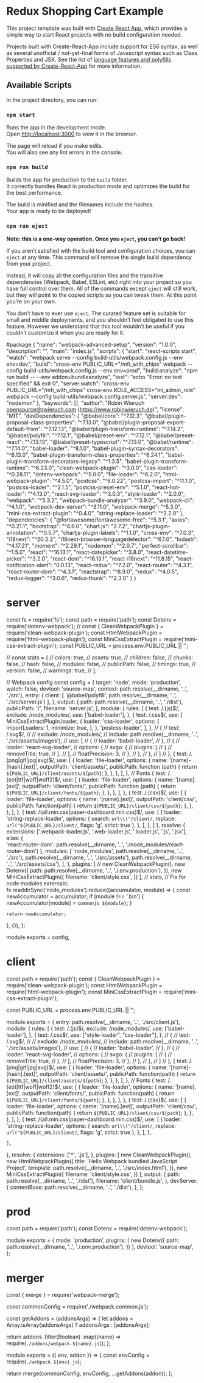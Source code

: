 # Redux Shopping Cart Example

This project template was built with [Create React App](https://github.com/facebookincubator/create-react-app), which provides a simple way to start React projects with no build configuration needed.

Projects built with Create-React-App include support for ES6 syntax, as well as several unofficial / not-yet-final forms of Javascript syntax such as Class Properties and JSX. See the list of [language features and polyfills supported by Create-React-App](https://github.com/facebookincubator/create-react-app/blob/master/packages/react-scripts/template/README.md#supported-language-features-and-polyfills) for more information.

## Available Scripts

In the project directory, you can run:

### `npm start`

Runs the app in the development mode.<br>
Open [http://localhost:3000](http://localhost:3000) to view it in the browser.

The page will reload if you make edits.<br>
You will also see any lint errors in the console.

### `npm run build`

Builds the app for production to the `build` folder.<br>
It correctly bundles React in production mode and optimizes the build for the best performance.

The build is minified and the filenames include the hashes.<br>
Your app is ready to be deployed!

### `npm run eject`

**Note: this is a one-way operation. Once you `eject`, you can’t go back!**

If you aren’t satisfied with the build tool and configuration choices, you can `eject` at any time. This command will remove the single build dependency from your project.

Instead, it will copy all the configuration files and the transitive dependencies (Webpack, Babel, ESLint, etc) right into your project so you have full control over them. All of the commands except `eject` will still work, but they will point to the copied scripts so you can tweak them. At this point you’re on your own.

You don’t have to ever use `eject`. The curated feature set is suitable for small and middle deployments, and you shouldn’t feel obligated to use this feature. However we understand that this tool wouldn’t be useful if you couldn’t customize it when you are ready for it.


#package
{
  "name": "webpack-advanced-setup",
  "version": "1.0.0",
  "description": "",
  "main": "index.js",
  "scripts": {
    "start": "react-scripts start",
    "watch": "webpack serve --config build-utils/webpack.config.js --env env=dev",
    "build": "cross-env PUBLIC_URL=\"/mfi_with_chips\"  webpack --config build-utils/webpack.config.js --env env=prod",
    "build:analyze": "npm run build -- --env addon=bundleanalyze",
    "test": "echo \"Error: no test specified\" && exit 0",
    "server:watch": "cross-env PUBLIC_URL=\"/mfi_with_chips\" cross-env ROLE_ACCESS=\"mi_admin_role\" webpack --config build-utils/webpack.config.server.js",
    "server:dev": "nodemon"
  },
  "keywords": [],
  "author": "Robin Wieruch <opensource@rwieruch.com> (https://www.robinwieruch.de)",
  "license": "MIT",
  "devDependencies": {
    "@babel/core": "^7.12.3",
    "@babel/plugin-proposal-class-properties": "^7.13.0",
    "@babel/plugin-proposal-export-default-from": "^7.12.13",
    "@babel/plugin-transform-runtime": "^7.14.2",
    "@babel/polyfill": "^7.12.1",
    "@babel/preset-env": "^7.12.1",
    "@babel/preset-react": "^7.13.13",
    "@babel/preset-typescript": "^7.13.0",
    "@babel/runtime": "^7.14.0",
    "babel-loader": "^8.1.0",
    "babel-plugin-syntax-decorators": "^6.13.0",
    "babel-plugin-transform-class-properties": "^6.24.1",
    "babel-plugin-transform-decorators-legacy": "^1.3.5",
    "babel-plugin-transform-runtime": "^6.23.0",
    "clean-webpack-plugin": "^3.0.0",
    "css-loader": "^0.28.11",
    "dotenv-webpack": "^5.0.0",
    "file-loader": "^6.2.0",
    "html-webpack-plugin": "^4.5.0",
    "postcss": "^6.0.22",
    "postcss-import": "^11.1.0",
    "postcss-loader": "^2.1.5",
    "postcss-preset-env": "^5.1.0",
    "react-hot-loader": "^4.13.0",
    "react-svg-loader": "^3.0.3",
    "style-loader": "^2.0.0",
    "webpack": "^5.3.2",
    "webpack-bundle-analyzer": "^3.9.0",
    "webpack-cli": "^4.1.0",
    "webpack-dev-server": "^3.11.0",
    "webpack-merge": "^5.3.0",
    "mini-css-extract-plugin": "^0.4.0",
    "string-replace-loader": "^2.2.0"
  },
  "dependencies": {
    "@fortawesome/fontawesome-free": "^5.3.1",
    "axios": "^0.21.1",
    "bootstrap": "^4.6.0",
    "chart.js": "2.7.2",
    "chartjs-plugin-annotation": "^0.5.7",
    "chartjs-plugin-labels": "^1.1.0",
    "cross-env": "^7.0.3",
    "i18next": "^20.2.2",
    "i18next-browser-languagedetector": "^6.1.0",
    "lodash": "^4.17.21",
    "moment": "^2.29.1",
    "nodemon": "^2.0.7",
    "perfect-scrollbar": "^1.5.0",
    "react": "^16.13.1",
    "react-datepicker": "^3.8.0",
    "react-datetime-picker": "^3.2.0",
    "react-dom": "^16.13.1",
    "react-i18next": "^11.8.15",
    "react-notification-alert": "0.0.13",
    "react-redux": "^7.2.0",
    "react-router": "^4.3.1",
    "react-router-dom": "^4.3.1",
    "reactstrap": "^8.9.0",
    "redux": "^4.0.5",
    "redux-logger": "^3.0.6",
    "redux-thunk": "^2.3.0"
  }
}


# server 
const fs = require('fs');
const path = require('path');
const Dotenv = require('dotenv-webpack');
// const { CleanWebpackPlugin } = require('clean-webpack-plugin');
const HtmlWebpackPlugin = require('html-webpack-plugin');
const MiniCssExtractPlugin = require('mini-css-extract-plugin');
const PUBLIC_URL = process.env.PUBLIC_URL || '';

// const stats = {
//   colors: true,
//   assets: true,
//   children: false,
//   chunks: false,
//   hash: false,
//   modules: false,
//   publicPath: false,
//   timings: true,
//   version: false,
//   warnings: true,
// };

// Webpack config
const config = {
  target: 'node',
  mode: 'production',
  watch: false,
  devtool: 'source-map',
  context: path.resolve(__dirname, '..', './src'),
  entry: {
    client: [
      '@babel/polyfill',
      path.resolve(__dirname, '..', './src/server.js')
    ],
  },
  output: {
    path: path.resolve(__dirname, '..', './dist'),
    publicPath: '/',
    filename: 'server.js',
  },
  module: {
    rules: [
      {
        test: /\.(js)$/,
        exclude: /node_modules/,
        use: ['babel-loader'],
      },
      {
        test: /\.css$/,
        use: [
          MiniCssExtractPlugin.loader,
          {
            loader: 'css-loader',
            options: {
              importLoaders: 1,
              minimize: true,
            },
          },
          'postcss-loader',
        ],
      },
      // {
      //   test: /\.svg$/,
      //   // exclude: /node_modules/,
      //   include: path.resolve(__dirname, '..', './src/assets/images'),
      //   use: [
      //     {
      //       loader: 'babel-loader',
      //     },
      //     {
      //       loader: 'react-svg-loader',
      //       options: {
      //         svgo: {
      //           plugins: [
      //             {
      //               removeTitle: true,
      //             },
      //           ],
      //           floatPrecision: 3,
      //         },
      //       },
      //     },
      //   ]
      // },
      {
        test: /\.(png|gif|jpg|svg)$/,
        use: [
          {
            loader: 'file-loader',
            options: {
              name: '[name]-[hash].[ext]',
              outputPath: 'client/assets/',
              publicPath: function (path) {
                return `${PUBLIC_URL}/client/assets/${path}`;
              },
            },
          },
        ],
      },
      // Fonts
      {
        test: /\.(eot|ttf|woff|woff2)$/,
        use: [
          {
            loader: 'file-loader',
            options: {
              name: '[name].[ext]',
              outputPath: 'client/fonts/',
              publicPath: function (path) {
                return `${PUBLIC_URL}/client/fonts/${path}`;
              },
            },
          },
        ],
      },
      {
        test: /\.(csv)$/,
        use: [
          {
            loader: 'file-loader',
            options: {
              name: '[name].[ext]',
              outputPath: 'client/csv/',
              publicPath: function(path) {
                return `${PUBLIC_URL}/client/csv/${path}`;
              },
            },
          },
        ],
      },
      {
        test: /(all.min.css|paper-dashboard.min.css)$/,
        use: [
          {
            loader: 'string-replace-loader',
            options: {
              search: `url\\("/client/`,
              replace: `url("${PUBLIC_URL}/client/`,
              flags: 'g',
              strict: true
            },
          },
        ],
      },
    ]
  },
  resolve: {
    extensions: ['.webpack-loader.js', '.web-loader.js', '.loader.js', '.js', '.jsx'],
    alias: {        
      'react-router-dom': path.resolve(__dirname, '..', './node_modules/react-router-dom')
    },
    modules: [
      'node_modules',
      path.resolve(__dirname, '..', './src'),
      path.resolve(__dirname, '..', './src/assets'),
      path.resolve(__dirname, '..', './src/assets/css'),
    ],
  },
  plugins: [
    // new CleanWebpackPlugin(),
    new Dotenv({
      path: path.resolve(__dirname, '..', './.env.production'),
    }),
    new MiniCssExtractPlugin({
      filename: 'client/style.css',
    })
  ],
  // stats,
  // Fix for node modules
  externals: fs.readdirSync('node_modules').reduce((accumulator, module) => {
    const newAccumulator = accumulator;
    if (module !== '.bin') {
      newAccumulator[module] = `commonjs ${module}`;
    }

    return newAccumulator;
  }, {}),
};

module.exports = config;


# client
const path = require('path');
const { CleanWebpackPlugin } = require('clean-webpack-plugin');
const HtmlWebpackPlugin = require('html-webpack-plugin');
const MiniCssExtractPlugin = require('mini-css-extract-plugin');

const PUBLIC_URL = process.env.PUBLIC_URL || '';

module.exports = {
  entry: path.resolve(__dirname, '..', './src/client.js'),
  module: {
    rules: [
      {
        test: /\.(js)$/,
        exclude: /node_modules/,
        use: ['babel-loader'],
      },
      {
        test: /\.css$/,
        use: ["style-loader", "css-loader"],
      },
      // {
      //   test: /\.svg$/,
      //   // exclude: /node_modules/,
      //   include: path.resolve(__dirname, '..', './src/assets/images'),
      //   use: [
      //     {
      //       loader: 'babel-loader',
      //     },
      //     {
      //       loader: 'react-svg-loader',
      //       options: {
      //         svgo: {
      //           plugins: [
      //             {
      //               removeTitle: true,
      //             },
      //           ],
      //           floatPrecision: 3,
      //         },
      //       },
      //     },
      //   ]
      // },
      {
        test: /\.(png|gif|jpg|svg)$/,
        use: [
          {
            loader: 'file-loader',
            options: {
              name: '[name]-[hash].[ext]',
              outputPath: 'client/assets/',
              publicPath: function(path) {
                return `${PUBLIC_URL}/client/assets/${path}`;
              },
            },
          },
        ],
      },
      // Fonts
      {
        test: /\.(eot|ttf|woff|woff2)$/,
        use: [
          {
            loader: 'file-loader',
            options: {
              name: '[name].[ext]',
              outputPath: 'client/fonts/',
              publicPath: function(path) {
                return `${PUBLIC_URL}/client/fonts/${path}`;
              },
            },
          },
        ],
      },
      {
        test: /\.(csv)$/,
        use: [
          {
            loader: 'file-loader',
            options: {
              name: '[name].[ext]',
              outputPath: 'client/csv/',
              publicPath: function(path) {
                return `${PUBLIC_URL}/client/csv/${path}`;
              },
            },
          },
        ],
      },
      {
        test: /(all.min.css|paper-dashboard.min.css)$/,
        use: [
          {
            loader: 'string-replace-loader',
            options: {
              search: `url\\("/client/`,
              replace: `url("${PUBLIC_URL}/client/`,
              flags: 'g',
              strict: true
            },
          },
        ],
      },
      
    ],
  },
  resolve: {
    extensions: ['*', '.js'],
  },
  plugins: [
    new CleanWebpackPlugin(),
    new HtmlWebpackPlugin({
      title: 'Hello Webpack bundled JavaScript Project',
      template: path.resolve(__dirname, '..', './src/index.html'),
    }),
    new MiniCssExtractPlugin({
      filename: 'client/style.css',
    })
  ],
  output: {
    path: path.resolve(__dirname, '..', './dist'),
    filename: 'client/bundle.js',
  },
  devServer: {
    contentBase: path.resolve(__dirname, '..', './dist'),
  },
};

# prod
const path = require('path');
const Dotenv = require('dotenv-webpack');

module.exports = {
  mode: 'production',
  plugins: [
    new Dotenv({
      path: path.resolve(__dirname, '..', './.env.production'),
    })
  ],
  devtool: 'source-map',
};

# merger
const { merge } = require('webpack-merge');

const commonConfig = require('./webpack.common.js');

const getAddons = (addonsArgs) => {
  let addons = Array.isArray(addonsArgs) ? addonsArgs : [addonsArgs];

  return addons
    .filter(Boolean)
    .map((name) => require(`./addons/webpack.${name}.js`));
};

module.exports = ({ env, addon }) => {
  const envConfig = require(`./webpack.${env}.js`);

  return merge(commonConfig, envConfig, ...getAddons(addon));
};



